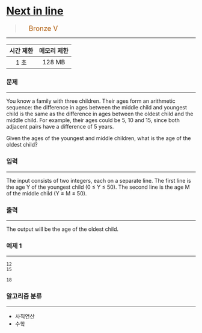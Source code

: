 # [Next in line](https://www.acmicpc.net/problem/6749)

> <img src="https://d2gd6pc034wcta.cloudfront.net/tier/1.svg" width="16" heigth="21" style = "vertical-align: middle;"/>&nbsp;<span style="font-size: 18px; color: #ad5600;">Bronze V</span>

***

<div align="center">

|시간 제한|메모리 제한|
|:---:|:---:|
|1 초 |128 MB|

</div>

### 문제

***

You know a family with three children. Their ages form an arithmetic sequence: the difference in ages between the middle child and youngest child is the same as the difference in ages between the oldest child and the middle child. For example, their ages could be 5, 10 and 15, since both adjacent pairs have a difference of 5 years.

Given the ages of the youngest and middle children, what is the age of the oldest child?

### 입력

***

The input consists of two integers, each on a separate line. The first line is the age Y of the youngest child (0 ≤ Y ≤ 50). The second line is the age M of the middle child (Y ≤ M ≤ 50).

### 출력

***

The output will be the age of the oldest child.

### 예제 1

***

```
12
15
```

```
18
```

### 알고리즘 분류

***

* 사칙연산
* 수학

